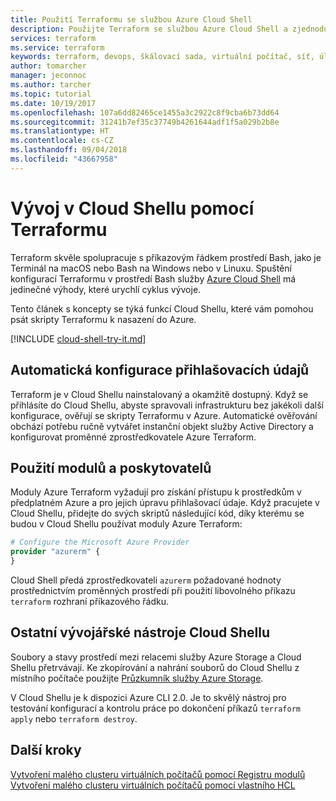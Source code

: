 ```yaml
---
title: Použití Terraformu se službou Azure Cloud Shell
description: Použijte Terraform se službou Azure Cloud Shell a zjednodušte si ověřování a konfiguraci šablon.
services: terraform
ms.service: terraform
keywords: terraform, devops, škálovací sada, virtuální počítač, síť, úložiště, moduly
author: tomarcher
manager: jeconnoc
ms.author: tarcher
ms.topic: tutorial
ms.date: 10/19/2017
ms.openlocfilehash: 107a6dd82465ce1455a3c2922c8f9cba6b73dd64
ms.sourcegitcommit: 31241b7ef35c37749b4261644adf1f5a029b2b8e
ms.translationtype: HT
ms.contentlocale: cs-CZ
ms.lasthandoff: 09/04/2018
ms.locfileid: "43667958"
---
```

# <a name="terraform-cloud-shell-development"></a>Vývoj v Cloud Shellu pomocí Terraformu 

Terraform skvěle spolupracuje s příkazovým řádkem prostředí Bash, jako je Terminál na macOS nebo Bash na Windows nebo v Linuxu. Spuštění konfigurací Terraformu v prostředí Bash služby [Azure Cloud Shell](/azure/cloud-shell/overview) má jedinečné výhody, které urychlí cyklus vývoje.

Tento článek s koncepty se týká funkcí Cloud Shellu, které vám pomohou psát skripty Terraformu k nasazení do Azure.

[!INCLUDE [cloud-shell-try-it.md](../../includes/cloud-shell-try-it.md)]

## <a name="automatic-credential-configuration"></a>Automatická konfigurace přihlašovacích údajů

Terraform je v Cloud Shellu nainstalovaný a okamžitě dostupný. Když se přihlásíte do Cloud Shellu, abyste spravovali infrastrukturu bez jakékoli další konfigurace, ověřují se skripty Terraformu v Azure. Automatické ověřování obchází potřebu ručně vytvářet instanční objekt služby Active Directory a konfigurovat proměnné zprostředkovatele Azure Terraform.


## <a name="using-modules-and-providers"></a>Použití modulů a poskytovatelů

Moduly Azure Terraform vyžadují pro získání přístupu k prostředkům v předplatném Azure a pro jejich úpravu přihlašovací údaje. Když pracujete v Cloud Shellu, přidejte do svých skriptů následující kód, díky kterému se budou v Cloud Shellu používat moduly Azure Terraform:

```tf
# Configure the Microsoft Azure Provider
provider "azurerm" {
}
```

Cloud Shell předá zprostředkovateli `azurerm` požadované hodnoty prostřednictvím proměnných prostředí při použití libovolného příkazu `terraform` rozhraní příkazového řádku.

## <a name="other-cloud-shell-developer-tools"></a>Ostatní vývojářské nástroje Cloud Shellu

Soubory a stavy prostředí mezi relacemi služby Azure Storage a Cloud Shellu přetrvávají. Ke zkopírování a nahrání souborů do Cloud Shellu z místního počítače použijte [Průzkumník služby Azure Storage](/azure/vs-azure-tools-storage-manage-with-storage-explorer).

V Cloud Shellu je k dispozici Azure CLI 2.0. Je to skvělý nástroj pro testování konfigurací a kontrolu práce po dokončení příkazů `terraform apply` nebo `terraform destroy`.


## <a name="next-steps"></a>Další kroky

[Vytvoření malého clusteru virtuálních počítačů pomocí Registru modulů](terraform-create-vm-cluster-module.md)
[Vytvoření malého clusteru virtuálních počítačů pomocí vlastního HCL](terraform-create-vm-cluster-with-infrastructure.md)
